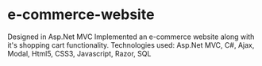 # e-commerce-website
Designed in Asp.Net MVC
Implemented an e-commerce website along with it's shopping cart functionality.
Technologies used: Asp.Net MVC, C#, Ajax, Modal, Html5, CSS3, Javascript, Razor, SQL
